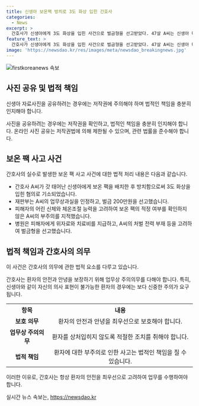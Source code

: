 ```yaml
---
title: 신생아 보온팩 방치로 3도 화상 입힌 간호사
categories:
  - News
excerpt: >
  간호사가 신생아에게 3도 화상을 입힌 사건으로 벌금형을 선고받았다. 47살 A씨는 신생아 다리에 보온 팩을 6시간 넘게 놔두어 일어난 일로, 벌금 200만원을 선고받았다. 판사는 A씨가 보온 팩의 온도를 체크하지 않고, 업무상 주의의무를 다하지 않았다고 지적했다. 이에 대해 병원은 피해자에게 위자료와 치료비를 지불했고, A씨에게 처벌 전력이 없는 점 등을 고려해 형이 정해졌다고 밝혔다.
feature_text: >
  간호사가 신생아에게 3도 화상을 입힌 사건으로 벌금형을 선고받았다. 47살 A씨는 신생아 다리에 보온 팩을 6시간 넘게 놔두어 일어난 일로, 벌금 200만원을 선고받았다. 판사는 A씨가 보온 팩의 온도를 체크하지 않고, 업무상 주의의무를 다하지 않았다고 지적했다. 이에 대해 병원은 피해자에게 위자료와 치료비를 지불했고, A씨에게 처벌 전력이 없는 점 등을 고려해 형이 정해졌다고 밝혔다.
image: 'https://newsdao.kr/res/images/meta/newsdao_breakingnews.jpg'
---
```


<p><img src="https://newsdao.kr/res/images/meta/newsdao_breakingnews.jpg" alt="firstkoreanews 속보" /></p>

<h2 data-ke-size="size26">사진 공유 및 법적 책임</h2>

<p>신생아 자료사진을 공유하려는 경우에는 저작권에 주의해야 하며 법적인 책임을 충분히 인지해야 합니다.</p>

<p data-ke-size="size16">사진을 공유하려는 경우에는 저작권을 확인하고, 법적인 책임을 충분히 인지해야 합니다. 온라인 사진 공유는 저작권법에 의해 제한될 수 있으며, 관련 법률을 준수해야 합니다.</p>

<h2 data-ke-size="size26">보온 팩 사고 사건</h2>

<p>간호사의 실수로 발생한 보온 팩 사고 사건에 대한 법적 처리 내용은 다음과 같습니다.</p>

<ul>
  <li>간호사 A씨가 갓 태어난 신생아에게 보온 팩을 배치한 후 방치함으로써 3도 화상을 입힌 혐의로 기소되었습니다.</li>
  <li>재판부는 A씨의 업무상과실을 인정하고, 벌금 200만원을 선고했습니다.</li>
  <li>피해자의 어린 신체와 체온조절 능력을 고려하여 보온 팩의 적정 여부를 확인하지 않은 A씨의 부주의를 지적했습니다.</li>
  <li>병원은 피해자에게 위자료와 치료비를 지급하고, A씨의 처벌 전력 부재 등을 고려하여 벌금형을 선고했습니다.</li>
</ul>

<h2 data-ke-size="size26">법적 책임과 간호사의 의무</h2>

<p>이 사건은 간호사의 의무에 관한 법적 요소를 다루고 있습니다.</p>

<p data-ke-size="size16">간호사는 환자의 안전과 안녕을 보장하기 위해 업무상 주의의무를 다해야 합니다. 특히, 신생아와 같이 자신의 의사 표현이 불가능한 환자의 경우에는 보다 신중한 주의가 요구됩니다.</p>

<table>
  <tr>
    <th>항목</th>
    <th>내용</th>
  </tr>
  <tr>
    <td style="text-align: center; height: 17px;"><b>보호 의무</b></td>
    <td style="text-align: center; height: 17px;">환자의 안전과 안녕을 최우선으로 보호해야 합니다.</td>
  </tr>
  <tr>
    <td style="text-align: center; height: 17px;"><b>업무상 주의의무</b></td>
    <td style="text-align: center; height: 17px;">환자를 상처입히지 않도록 적절한 조치를 취해야 합니다.</td>
  </tr>
  <tr>
    <td style="text-align: center; height: 17px;"><b>법적 책임</b></td>
    <td style="text-align: center; height: 17px;">환자에 대한 부주의로 인한 사고는 법적인 책임을 질 수 있습니다.</td>
  </tr>
</table>

<p>이러한 이유로, 간호사는 항상 환자의 안전을 최우선으로 고려하여 업무를 수행하여야 합니다.</p>
실시간 뉴스 속보는, <a href="https://newsdao.kr" rel="dofollow">https://newsdao.kr</a>


